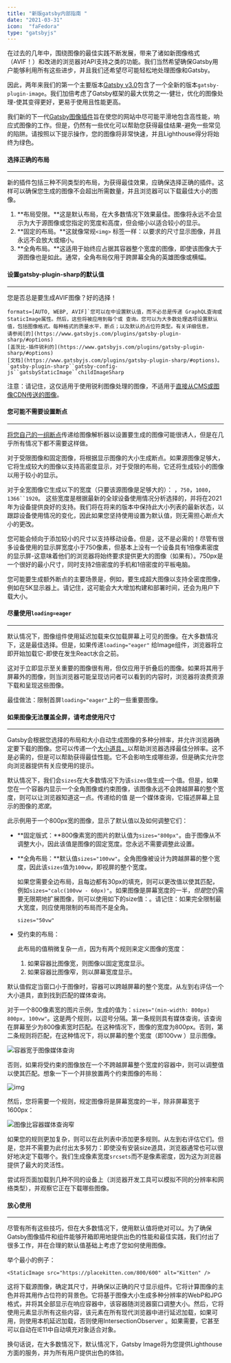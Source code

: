 ```yaml
---
title: "新版gatsby内部指南 "
date: "2021-03-31"
icon:  "faFedora"
type: "gatsbyjs"
---
```


在过去的几年中，围绕图像的最佳实践不断发展，带来了诸如新图像格式（AVIF！）和改进的浏览器对API支持之类的功能。我们当然希望确保Gatsby用户能够利用所有这些进步，并且我们还希望尽可能轻松地处理图像和Gatsby。 

因此，两年来我们的第一个主要版本[Gatsby v3.0](https://www.gatsbyjs.com/docs/reference/release-notes/v3.0/)包含了一个全新的版本`gatsby-plugin-image`。我们加倍考虑了Gatsby框架的最大优势之一-健壮，优化的图像处理-使其变得更好，更易于使用且性能更高。 

我们新的下一代[Gatsby图像插件](https://www.gatsbyjs.com/plugins/gatsby-plugin-image)旨在使您的网站中尽可能平滑地包含高性能，响应式图像的工作。但是，仍然有一些优化可以帮助您获得最佳结果-避免一些常见的陷阱。请按照以下提示操作，您的图像将非常快速，并且Lighthouse得分将始终为绿色。

#### 选择正确的布局

---

新的插件包括三种不同类型的布局，为获得最佳效果，应确保选择正确的插件。这样可以确保您生成的图像不会超出所需数量，并且浏览器可以下载最佳大小的图像。

1. **布局受限。**这是默认布局，在大多数情况下效果最佳。图像将永远不会显示为大于源图像或您指定的宽度和高度，但会缩小以适合较小的显示。
2. **固定的布局。**这就像常规`<img>` 标签一样：以要求的尺寸显示图像，并且永远不会放大或缩小。
3. **全角布局。**这适用于始终应占据其容器整个宽度的图像，即使该图像大于源图像也是如此。通常，全角布局仅用于跨屏幕全角的英雄图像或横幅。

#### 设置gatsby-plugin-sharp的默认值

----

您是否总是要生成AVIF图像？好的选择！ 

```
formats=[AUTO, WEBP, AVIF]`您可以在中设置默认值，而不必总是传递 GraphQL查询或StaticImage属性。然后，这些将被应用到每个或 查询。您可以为大多数处理选项设置默认值，包括图像格式。每种格式的质量水平，断点；以及默认的占位符类型。有关详细信息，
请参阅[的](https://www.gatsbyjs.com/plugins/gatsby-plugin-sharp/#options)
[盖茨比-插件锐利的](https://www.gatsbyjs.com/plugins/gatsby-plugin-sharp/#options)
[文档](https://www.gatsbyjs.com/plugins/gatsby-plugin-sharp/#options)。 
`gatsby-plugin-sharp``gatsby-config-js``gatsbyStaticImage``childImageSharp
```

注意：请记住，这仅适用于使用锐利图像处理的图像，不适用于[直接从CMS或图像CDN传送的图像](https://www.gatsbyjs.com/docs/how-to/images-and-media/using-gatsby-plugin-image/#using-images-from-a-cms-or-cdn)。

#### 您可能不需要设置断点

----

[将您自己的一组断点](https://www.gatsbyjs.com/docs/reference/built-in-components/gatsby-plugin-image/#all-options)传递给图像解析器以设置要生成的图像可能很诱人，但是在几乎所有情况下都不需要这样做。 

对于受限图像和固定图像，将根据显示图像的大小生成断点。如果源图像足够大，它将生成较大的图像以支持高密度显示，对于受限的布局，它还将生成较小的图像以用于较小的显示。 

对于全宽图像它生成以下的宽度（只要该源图像是足够大的）： ，`750`，`1080`，`1366``1920`。 这些宽度是根据最新的全球设备使用情况分析选择的，并将在2021年为设备提供良好的支持。我们将在将来的版本中保持此大小列表的最新状态，以跟踪设备使用情况的变化，因此如果您坚持使用设置为默认值，则无需担心断点大小的更改。

您可能会倾向于添加较小的尺寸以支持移动设备。但是，这不是必需的！尽管有很多设备使用的显示屏宽度小于750像素，但基本上没有一个设备具有1倍像素密度的显示屏-这意味着他们的浏览器将始终要求提供更大的图像（如果有）。750px是一个很好的最小尺寸，同时支持2倍密度的手机和1倍密度的平板电脑。

您可能要生成额外断点的主要场景是，例如，要生成超大图像以支持全密度图像，例如在5K显示器上。请记住，这可能会大大增加构建和部署时间，还会为用户下载大小。

#### 尽量使用`loading=eager`

----

默认情况下，图像组件使用延迟加载来仅加载屏幕上可见的图像。在大多数情况下，这是最佳选择。但是，如果传递`loading="eager"` 给Image组件，浏览器将立即开始加载它-即使在发生React水合之前。

这对于立即显示至关重要的图像很有用，但仅应用于折叠后的图像。如果将其用于屏幕外的图像，则当浏览器可能呈现访问者可以看到的内容时，浏览器将浪费资源下载和呈现这些图像。

最佳做法：限制首屏`loading="eager"`上的一些重要图像。

#### 如果图像无法覆盖全屏，请考虑使用尺寸

----

Gatsby会根据您选择的布局和大小自动生成图像的多种分辨率，并允许浏览器确定要下载的图像。您可以传递一个[大小道具，](https://developer.mozilla.org/en-US/docs/Web/API/HTMLImageElement/sizes)以帮助浏览器选择最佳分辨率。这不是必需的，但是可以帮助获得最佳性能。它不会影响生成哪些源，但是确实允许您向浏览器提供有关应使用的提示。 

默认情况下，我们会`sizes`在大多数情况下为该`sizes`值生成一个值。但是，如果您在一个容器内显示一个全角图像或约束图像，该图像永远不会跨越屏幕的整个宽度，则可以让浏览器知道这一点。传递给的值 是一个媒体查询，它描述屏幕上显示的图像的*宽度*。 

此示例用于一个800px宽的图像，显示了默认值以及如何调整它们：

- **固定版式：**800像素宽的图片的默认值为`sizes="800px"`。由于图像从不调整大小，因此该值是图像的固定宽度。您永远不需要调整此设置。

- **全角布局：**默认值`sizes="100vw"`。全角图像被设计为跨越屏幕的整个宽度，因此该`sizes`值为`100vw`，即视屏的整个宽度。

  如果您需要全边布局，且每边都有30px的填充，则可以更改值以使其匹配，例如`sizes="calc(100vw - 60px)"`。如果图像是屏幕宽度的一半，*但是*您仍需要无限期地扩展图像，则可以使用如下的size值：。请记住：如果完全限制最大宽度，则应使用限制的布局而不是全角。

  `sizes="50vw"`

- 受约束的布局：

  此布局的值稍微复杂一点，因为有两个规则来定义图像的宽度：

  1. 如果容器比图像宽，则图像以固定宽度显示。
  2. 如果容器比图像窄，则以屏幕宽度显示。

默认值假定当窗口小于图像时，容器可以跨越屏幕的整个宽度。从左到右评估一个大小道具，直到找到匹配的媒体查询。

对于一个800像素宽的图片示例，生成的值为：`sizes="(min-width: 800px) 800px, 100vw"`。这是两个规则，以逗号分隔。第一条规则具有媒体查询，该查询在屏幕至少为800像素宽时匹配。在这种情况下，图像的宽度为800px。否则，第二条规则将匹配，在这种情况下，将以屏幕的整个宽度（即100vw ）显示图像。

 

![容器宽于图像媒体查询](https://www.gatsbyjs.com/static/43f27855515a2e18fa6cf52f103282d2/ee604/container_wider_than_image.png)



否则，如果将受约束的图像放在一个不跨越屏幕整个宽度的容器中，则可以调整值以使其匹配。想象一下一个并排放置两个约束图像的布局：

![img](https://www.gatsbyjs.com/static/cc5469698bcde909b76dbff5a84ecd8f/7164e/side_by_side.png)



然后，您将需要一个规则，规定图像将是屏幕宽度的一半，除非屏幕宽于1600px：

![图像比容器媒体查询窄](https://www.gatsbyjs.com/static/29de30393d26a2d50a56f927e284d4ad/ee604/container_narrower_than_img.png)



如果您的规则更加复杂，则可以在此列表中添加更多规则。从左到右评估它们。但是，您并不需要为此付出太多努力：即使没有安装size道具，浏览器通常也可以很好地决定下载哪个。我们生成像素宽度`srcsets`而不是像素密度，因为这为浏览器提供了最大的灵活性。 

尝试将页面加载到几种不同的设备上（浏览器开发工具可以模拟不同的分辨率和网络类型），并观察它正在下载哪些图像。

#### 放心使用

----

尽管有所有这些技巧，但在大多数情况下，使用默认值将绝对可以。为了确保Gatsby图像插件和组件能够开箱即用地提供出色的性能和最佳实践，我们付出了很多工作，并在合理的默认值基础上考虑了您如何使用图像。 

举个最小的例子：

```JSX
<StaticImage src="https://placekitten.com/800/600" alt="Kitten" />
```

这将下载源图像，确定其尺寸，并确保以正确的尺寸显示组件。它将计算图像的主色并将其用作占位符的背景色。它将基于图像大小生成多种分辨率的WebP和JPG格式，并将其全部显示在响应容器中，该容器随浏览器窗口调整大小。然后，它将使用<picture>元素显示所有这些内容，该元素在所有现代浏览器中进行延迟加载，如果可用，则使用本机延迟加载，否则使用IntersectionObserver 。如果需要，它甚至可以自动在IE11中自动填充对象适合对象。 

换句话说，在大多数情况下，默认情况下，Gatsby Image将为您提供Lighthouse方面的服务，并为所有用户提供出色的体验。
